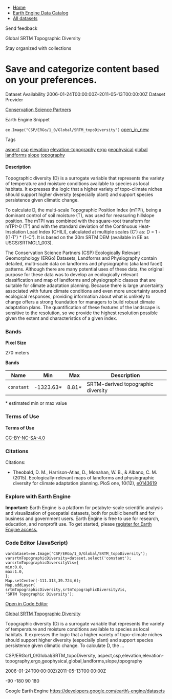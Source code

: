



* [Home](https://developers.google.com/)
* [Earth Engine Data Catalog](https://developers.google.com/earth-engine/datasets)
* [All datasets](https://developers.google.com/earth-engine/datasets/catalog)





 
 
 Send feedback
 
 

Global SRTM Topographic Diversity


 
 Stay organized with collections
 

 
 Save and categorize content based on your preferences.
===================================================================================================================================








Dataset Availability
2006\-01\-24T00:00:00Z–2011\-05\-13T00:00:00Z
Dataset Provider


[Conservation Science Partners](https://www.csp-inc.org/)



Earth Engine Snippet


`ee.Image("CSP/ERGo/1_0/Global/SRTM_topoDiversity")` 
[open\_in\_new](https://code.earthengine.google.com/?scriptPath=Examples:Datasets/CSP/CSP_ERGo_1_0_Global_SRTM_topoDiversity)





Tags


[aspect](/earth-engine/datasets/tags/aspect)
[csp](/earth-engine/datasets/tags/csp)
[elevation](/earth-engine/datasets/tags/elevation)
[elevation\-topography](/earth-engine/datasets/tags/elevation-topography)
[ergo](/earth-engine/datasets/tags/ergo)
[geophysical](/earth-engine/datasets/tags/geophysical)
[global](/earth-engine/datasets/tags/global)
[landforms](/earth-engine/datasets/tags/landforms)
[slope](/earth-engine/datasets/tags/slope)
[topography](/earth-engine/datasets/tags/topography)








#### Description



Topographic diversity (D) is a surrogate variable that represents the
variety of temperature and moisture conditions available to species as local
habitats. It expresses the logic that a higher variety of topo\-climate
niches should support higher diversity (especially plant) and support
species persistence given climatic change.


To calculate D, the multi\-scale Topographic Position Index (mTPI), being a
dominant control of soil moisture (T), was used for measuring hillslope
position. The mTPI was combined with the square\-root transform for
mTPI\>0 (T') and with the standard deviation of the Continuous
Heat\-Insolation Load Index (CHILI), calculated at multiple scales (C') as:
D \= 1 \- ((1\-T') \* (1\-C'). It is based on the 30m SRTM DEM (available in EE
as USGS/SRTMGL1\_003\).


The Conservation Science Partners (CSP) Ecologically Relevant Geomorphology
(ERGo) Datasets, Landforms and Physiography contain detailed, multi\-scale
data on landforms and physiographic (aka land facet) patterns. Although
there are many potential uses of these data, the original purpose for these
data was to develop an ecologically relevant classification and map of
landforms and physiographic classes that are suitable for climate adaptation
planning. Because there is large uncertainty associated with future climate
conditions and even more uncertainty around ecological responses, providing
information about what is unlikely to change offers a strong foundation for
managers to build robust climate adaptation plans. The quantification of
these features of the landscape is sensitive to the resolution, so we
provide the highest resolution possible given the extent and characteristics
of a given index.





### Bands



**Pixel Size**
  
270 meters



**Bands**




| Name | Min | Max | Description |
| --- | --- | --- | --- |
| `constant` | \-1323\.63\* | 8\.81\* | SRTM\-derived topographic diversity |


 \* estimated min or max value


### Terms of Use


**Terms of Use**


[CC\-BY\-NC\-SA\-4\.0](https://spdx.org/licenses/CC-BY-NC-SA-4.0.html)




### Citations



Citations:
* Theobald, D. M., Harrison\-Atlas, D., Monahan, W. B., \& Albano, C. M.
(2015\). Ecologically\-relevant maps of landforms and physiographic diversity
for climate adaptation planning. PloS one, 10(12\),
[e0143619](https://journals.plos.org/plosone/article?id=10.1371/journal.pone.0143619)





### Explore with Earth Engine


**Important:** 
 Earth Engine is a platform for petabyte\-scale scientific analysis and visualization of
 geospatial datasets, both for public benefit and for business and government users.
 Earth Engine is free to use for research, education, and nonprofit use. To get started, please
 [register for Earth Engine access.](https://console.cloud.google.com/earth-engine)



### Code Editor (JavaScript)



```
vardataset=ee.Image('CSP/ERGo/1_0/Global/SRTM_topoDiversity');
varsrtmTopographicDiversity=dataset.select('constant');
varsrtmTopographicDiversityVis={
min:0.0,
max:1.0,
};
Map.setCenter(-111.313,39.724,6);
Map.addLayer(
srtmTopographicDiversity,srtmTopographicDiversityVis,
'SRTM Topographic Diversity');
```



[Open in Code Editor](https://code.earthengine.google.com/?scriptPath=Examples:Datasets/CSP/CSP_ERGo_1_0_Global_SRTM_topoDiversity)


[Global SRTM Topographic Diversity](/earth-engine/datasets/catalog/CSP_ERGo_1_0_Global_SRTM_topoDiversity)

Topographic diversity (D) is a surrogate variable that represents the variety of temperature and moisture conditions available to species as local habitats. It expresses the logic that a higher variety of topo\-climate niches should support higher diversity (especially plant) and support species persistence given climatic change. To calculate D, the …

 CSP/ERGo/1\_0/Global/SRTM\_topoDiversity,
 aspect,csp,elevation,elevation\-topography,ergo,geophysical,global,landforms,slope,topography

2006\-01\-24T00:00:00Z/2011\-05\-13T00:00:00Z



 \-90 \-180 90 180
 



Google Earth Engine
https://developers.google.com/earth\-engine/datasets








